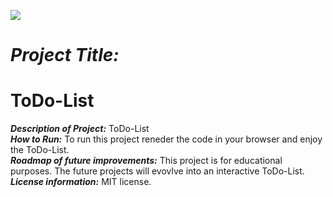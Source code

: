 ![](https://encrypted-tbn0.gstatic.com/images?q=tbn:ANd9GcSgkfsE7mD5MhrwuNVZ7CsWYB28M6sI86zghQ&usqp=CAU)

# <h1><strong><em>Project Title:</em></strong><h1>ToDo-List</H1></H1>
<strong><em>Description of Project:</em></strong> ToDo-List<br>
<strong><em>How to Run:</em></strong> To run this project reneder the code in your browser and enjoy the ToDo-List.  <br>
<strong><em>Roadmap of future improvements:</em></strong> This project is for educational purposes. The future projects will evovlve into an interactive ToDo-List.<br>
<strong><em>License information:</em></strong>  MIT license. 
